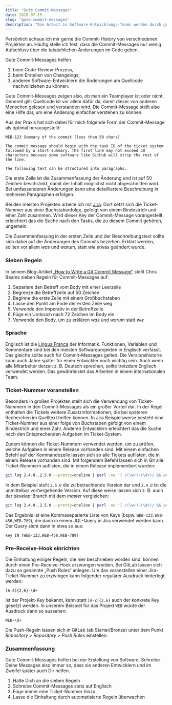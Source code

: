 ```yaml
---
title: "Gute Commit-Messages"
date: 2018-07-15
slug: "gute-commit-messages"
description: "Die Arbeit in Software-Entwicklungs-Teams werden durch gute Commit-Messages unterstützt. Sie helfen anderen Entwicklern Änderungen besser zu verstehen."
---
```


Persönlich schaue ich mir gerne die Commit-History von verschiedenen Projekten an. 
Häufig stelle ich fest, dass die Commit-Messages nur wenig Aufschluss über die tatsächlichen Änderungen im Code geben.

<!--more-->

Gute Commit-Messages helfen

1. beim Code-Review-Prozess,
2. beim Erstellen von Changelogs,
3. anderen Software-Entwicklern die Änderungen am Quellcode nachvollziehen zu können.

Gute Commit-Messages zeigen also, ob man ein Teamplayer ist oder nicht. 
Generell gilt: Quellcode ist vor allem dafür da, damit dieser von anderen Menschen gelesen und verstanden wird.
Die Commit-Message stellt also eine Hilfe dar, um eine Änderung einfacher verstehen zu können.

Aus der Praxis hat sich dabei für mich folgende Form der Commit-Message als optimal herausgestellt:

```text
WEB-123 Summary of the commit (less than 50 chars)

The commit message should begin with the task ID of the ticket system 
followed by a short summary. The first line may not exceed 50 
characters because some software like GitHub will strip the rest of 
the line.

The following text can be structured into paragraphs.
```

Die erste Zeile ist die Zusammenfassung der Änderung und ist auf 50 Zeichen beschränkt, damit der Inhalt möglichst nicht abgeschnitten wird.
Bei umfassenderen Änderungen kann eine detailliertere Beschreibung in mehreren Paragraphen erfolgen.

Bei den meisten Projekten arbeite ich mit [Jira](https://www.atlassian.com/software/jira). 
Dort setzt sich die Ticket-Nummer aus einer Buchstabenfolge, gefolgt von einem Bindestrich und einer Zahl zusammen.
Wird dieser Key der Commit-Message vorangestellt, erleichtert das die Suche nach den Tasks, die zu diesem Commit gehören, ungemein.

Die Zusammenfassung in der ersten Zeile und der Beschreibungstext sollte sich dabei auf die Änderungen des Commits beziehen. 
Erklärt werden, sollten vor allem *was* und *warum*, statt *wie* etwas geändert wurde.

### Sieben Regeln

In seinem Blog-Artikel [„How to Write a Git Commit Message“](https://chris.beams.io/posts/git-commit/) stellt Chris Beams sieben Regeln für Commit-Messages auf:

1. Separiere den Betreff vom Body mit einer Leerzeile
2. Begrenze die Betreffzeile auf 50 Zeichen
3. Beginne die erste Zeile mit einem Großbuchstaben
4. Lasse den Punkt am Ende der ersten Zeile weg
5. Verwende den Imperativ in der Betreffzeile
6. Füge ein Umbruch nach 72 Zeichen im Body ein
7. Verwende den Body, um zu erklären *was* und *warum* statt *wie*

### Sprache

Englisch ist die [Lingua Franca](https://en.wikipedia.org/wiki/Lingua_franca) der Informatik. 
Funktionen, Variablen und Kommentare sind bei den meisten Softwareprojekten in Englisch verfasst.
Das gleiche sollte auch für Commit-Messages gelten.
Die Versionshistorie kann auch Jahre später für einen Entwickler noch wichtig sein.
Auch wenn alle Mitarbeiter derzeit z. B. Deutsch sprechen, sollte trotzdem Englisch verwendet werden.
Das gewährleistet das Arbeiten in einem internationalen Team.

### Ticket-Nummer voranstellen

Besonders in großen Projekten stellt sich die Verwendung von Ticket-Nummern in den Commit-Messages als ein großer Vorteil dar.
In der Regel enthalten die Tickets weitere Zusatzinformationen, die bei späteren Recherchen im Quelltext helfen können.
In Jira Beispielsweise besteht eine Ticket-Nummer aus einer folge von Buchstaben gefolgt von einem Bindestrich und einer Zahl.
Anderen Entwicklern erleichtert das die Suche nach den Entsprechenden Aufgaben im Ticket-System.

Zudem können die Ticket-Nummern verwendet werden, um zu prüfen, welche Aufgaben in einem Release vorhanden sind.
Mit einem einfachen Befehl auf der Kommandozeile lassen sich so alle Tickets auflisten, die in einem Release vorhanden sind.
Mit folgendem Befehl lassen sich in Git alle Ticket-Nummern auflisten, die in einem Release implementiert wurden:

```bash
git log 2.4.0..2.5.0 --pretty=oneline | perl -ne '{ /(\w+)-(\d+)/ && print "$1-$2,"}'
```

In dem Beispiel stellt `2.5.0` die zu betrachtende Version dar und `2.4.0` ist die unmittelbar vorhergehende Version.
Auf diese weise lassen sich z. B. auch der *develop*-Branch mit dem *master* vergleichen:

```bash
git log 2.4.0..2.5.0 --pretty=oneline | perl -ne '{ /(\w+)-(\d+)/ && print "$1-$2,"}'
```

Das Ergebnis ist eine Kommaseparierte Liste von Keys (bspw. `WEB-123,WEB-456,WEB-789`), die dann in einem JQL-Query in Jira verwendet werden kann.
Der Query sieht dann in etwa so aus:

```JQL
key IN (WEB-123,WEB-456,WEB-789)
```

### Pre-Receive-Hook einrichten

Die Einhaltung einiger Regeln, die hier beschrieben worden sind, können durch einen Pre-Receive-Hook erzwungen werden.
Bei GitLab lassen sich dazu so genannte „Push Rules“ anlegen.
Um das voranstellen einer Jira-Ticket-Nummer zu erzwingen kann folgender regulärer Ausdruck hinterlegt werden:

```regexp
[A-Z]{2,6}-\d+
```

Ist der Projekt-Key bekannt, kann statt `[A-Z]{3,6}` auch der konkrete Key gesetzt werden.
In unserem Beispiel für das Projekt `WEB` würde der Ausdruck dann so aussehen:

```regexp
WEB-\d+
```

Die Push-Regeln lassen sich in GitLab (ab Starter/Bronze) unter dem Punkt *Repository* &gt; *Repository* &gt; *Push Rules* einstellen.

### Zusammenfassung

Gute Commit-Messages helfen bei der Erstellung von Software.
Schreibe Deine Messages also immer so, dass sie anderen Entwicklern und im Zweifel später auch Dir helfen.

1. Halte Dich an die sieben Regeln
2. Schreibe Commit-Messages stets auf Englisch
3. Füge immer eine Ticket-Nummer hinzu
4. Lasse die Einhaltung durch automatisierte Regeln überwachen
